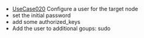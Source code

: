  * [UseCase020](UseCase020.md) Configure a user for the target node
  * set the initial password
  * add some authorized_keys
  * Add the user to additional goups: sudo
